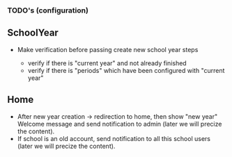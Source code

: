 ### TODO's (configuration)

## SchoolYear
* Make verification before passing create new school year steps
  
  - verify if there is "current year" and not already finished 
  - verify if there is "periods" which have been configured with "current year"

## Home

  - After new year creation -> redirection to home, then show "new year" Welcome message and send notification to admin (later we will precize the content).
  - If school is an old account, send notification to all this school users (later we will precize the content).